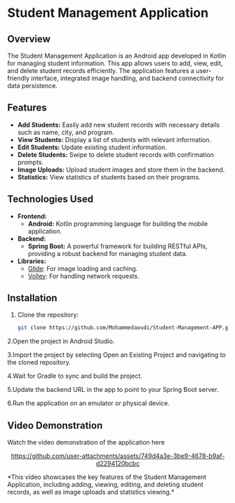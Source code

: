 # Student Management Application

## Overview
The Student Management Application is an Android app developed in Kotlin for managing student information. This app allows users to add, view, edit, and delete student records efficiently. The application features a user-friendly interface, integrated image handling, and backend connectivity for data persistence.

## Features
- **Add Students:** Easily add new student records with necessary details such as name, city, and program.
- **View Students:** Display a list of students with relevant information.
- **Edit Students:** Update existing student information.
- **Delete Students:** Swipe to delete student records with confirmation prompts.
- **Image Uploads:** Upload student images and store them in the backend.
- **Statistics:** View statistics of students based on their programs.

## Technologies Used
- **Frontend:**
  - **Android:** Kotlin programming language for building the mobile application.
- **Backend:**
  - **Spring Boot:** A powerful framework for building RESTful APIs, providing a robust backend for managing student data.
- **Libraries:**
  - [Glide](https://github.com/bumptech/glide): For image loading and caching.
  - [Volley](https://developer.android.com/training/volley): For handling network requests.

## Installation
1. Clone the repository:
   ```bash
   git clone https://github.com/Mohammedaoudi/Student-Management-APP.git

2.Open the project in Android Studio.

3.Import the project by selecting Open an Existing Project and navigating to the cloned repository.

4.Wait for Gradle to sync and build the project.

5.Update the backend URL in the app to point to your Spring Boot server.

6.Run the application on an emulator or physical device.
## Video Demonstration
Watch the video demonstration of the application here
<div align="center">

  
https://github.com/user-attachments/assets/749d4a3e-3be9-4678-b9af-d2294120bcbc



  </div>
*This video showcases the key features of the Student Management Application, including adding, viewing, editing, and deleting student records, as well as image uploads and statistics viewing.*

